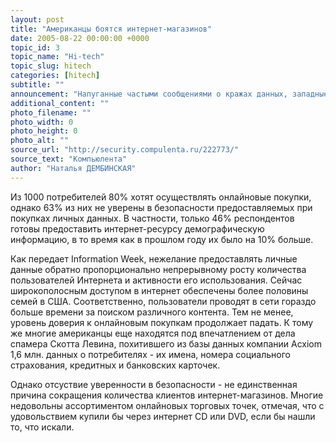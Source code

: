 ```yaml
---
layout: post
title: "Американцы боятся интернет-магазинов"
date: 2005-08-22 00:00:00 +0000
topic_id: 3
topic_name: "Hi-tech"
topic_slug: hitech
categories: [hitech]
subtitle: ""
announcement: "Напуганные частыми сообщениями о кражах данных, западные потребители все менее охотно предоставляют Интернет-ресурсам личную информацию. Об этом свидетельствуют результаты опроса, проведенного ChoiceStream - вендором программ, позволяющих настроить ОС под индивидуальные нужды пользователя."
additional_content: ""
photo_filename: ""
photo_width: 0
photo_height: 0
photo_alt: ""
source_url: "http://security.compulenta.ru/222773/"
source_text: "Компьюлента"
author: "Наталья ДЕМБИНСКАЯ"
---
```

Из 1000 потребителей 80% хотят осуществлять онлайновые покупки, однако 63% из них не уверены в безопасности предоставляемых при покупках личных данных. В частности, только 46% респондентов готовы предоставить интернет-ресурсу демографическую информацию, в то время как в прошлом году их было на 10% больше.

Как передает Information Week, нежелание предоставлять личные данные обратно пропорционально непрерывному росту количества пользователей Интернета и активности его использования. Сейчас широкополосным доступом в интернет обеспечены более половины семей в США. Соответственно, пользователи проводят в сети гораздо больше времени за поиском различного контента. Тем не менее, уровень доверия к онлайновым покупкам продолжает падать. К тому же многие американцы еще находятся под впечатлением от дела спамера Скотта Левина, похитившего из базы данных компании Acxiom 1,6 млн. данных о потребителях - их имена, номера социального страхования, кредитных и банковских карточек.

Однако отсуствие уверенности в безопасности - не единственная причина сокращения количества клиентов интернет-магазинов. Многие недовольны ассортиментом онлайновых торговых точек, отмечая, что с удовольствием купили бы через интернет CD или DVD, если бы нашли то, что искали.
